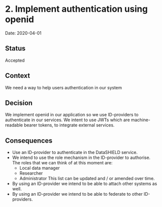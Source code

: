 # 2. Implement authentication using openid

Date: 2020-04-01

## Status

Accepted

## Context

We need a way to help users authentication in our system

## Decision

We implement openid in our application so we use ID-providers to authenticate in our services.
We intent to use JWTs which are machine-readable bearer tokens, to integrate external services.

## Consequences

- Use an ID-provider to authenticate in the DataSHIELD service.
- We intend to use the role mechanism in the ID-provider to authorise. The roles that we can think of at this moment are:
  - Local data manager
  - Researcher
  - Administrator
  This list can be updated and / or amended over time.
- By using an ID-provider we intend to be able to attach other systems as well.
- By using an ID-provider we intend to be able to federate to other ID-providers.